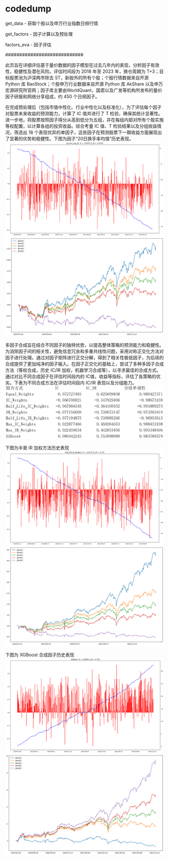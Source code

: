 # codedump

get_data - 获取个股以及申万行业指数日频行情

get_factors - 因子计算以及预处理

factors_eva - 因子评估

############################

  此页旨在详细评估基于量价数据的因子模型在过去几年内的表现，分析因子有效性，稳健性及潜在风险。评估时间段为 2018 年至 2023 年，换仓周期为 T+3；目标股票池为沪深两市除去 ST，新股外的所有个股；个股行情数据来自开源 Python 库 BaoStock；个股申万行业数据来自开源 Python 库 AkShare 以及申万宏源研究所官网；因子库主要由WorldQuant，国君以及广发等机构所发布的量价因子研报和网络分享组成，约 450 个日频因子。
  
  在完成预处理后（包括市值中性化、行业中性化以及标准化），为了评估每个因子对股票未来收益的预测能力，计算了 IC 值并进行了 T 检验，确保其统计显著性。进一步地，将股票按照因子得分从高到低分为五组，并在每组内部对所有个股实施等权配置，以计算各组的投资收益。综合考量 IC 值、T 检验结果以及分组收益情况，筛选出 18 个表现优异的单因子，这些因子在预测股票下一期收益方面展现出了显著的优势和稳健性。下图为因子“20日换手率均值”历史表现。
  ![image](https://github.com/ydgan/codedump/blob/main/eva_img/liq_turn_20_ic.png)
  ![image](https://github.com/ydgan/codedump/blob/main/eva_img/liq_turn_20_ret.png)
  
  多因子合成旨在结合不同因子的独特优势，以提高整体策略的预测能力和稳健性。为消除因子间的相关性，避免信息冗余和多重共线性问题，采用对称正交化方法对因子进行处理。通过对因子矩阵进行正交分解，得到了相关性极低因子，为后续的合成提供了更加纯净的因子输入。在因子正交化的基础上，尝试了多种多因子合成方法（等权合成，历史 IC/IR 加权，机器学习合成等），以寻求最佳的合成方式。通过对比不同合成因子在评估时间段内的 IC值，收益等指标，评估了各策略的优劣。下表为不同合成方法在评估时间段内 IC/IR 表现以及分组能力。
  ![image](https://github.com/ydgan/codedump/blob/main/eva_img/combine.png)
  
  下图为半衰 IR 加权方法历史表现
  ![image](https://github.com/ydgan/codedump/blob/main/eva_img/half_ir_ic.png)
  ![image](https://github.com/ydgan/codedump/blob/main/eva_img/half_ir_ret.png)
  
  下图为 XGBoost 合成因子历史表现
  ![image](https://github.com/ydgan/codedump/blob/main/eva_img/xgb_ic.png)
  ![image](https://github.com/ydgan/codedump/blob/main/eva_img/xgb_ret.png)
